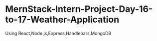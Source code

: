 # MernStack-Intern-Project-Day-16-to-17-Weather-Application
Using React,Node.js,Express,Handlebars,MongoDB 
